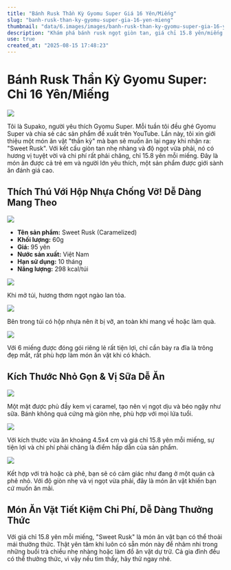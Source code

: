 ```yaml
---
title: "Bánh Rusk Thần Kỳ Gyomu Super Giá 16 Yên/Miếng"
slug: "banh-rusk-than-ky-gyomu-super-gia-16-yen-mieng"
thumbnail: "data/6.images/images/banh-rusk-than-ky-gyomu-super-gia-16-yen-mieng.webp"
description: "Khám phá bánh rusk ngọt giòn tan, giá chỉ 15.8 yên/miếng tại Gyomu Super, được lòng cả trẻ em và người lớn, món ăn vặt tiết kiệm chi phí."
use: true
created_at: "2025-08-15 17:48:23"
---
```


# Bánh Rusk Thần Kỳ Gyomu Super: Chỉ 16 Yên/Miếng

![](/images/title-1755010247955.webp)

Tôi là Supako, người yêu thích Gyomu Super. Mỗi tuần tôi đều ghé Gyomu Super và chia sẻ các sản phẩm đề xuất trên YouTube. Lần này, tôi xin giới thiệu một món ăn vặt "thần kỳ" mà bạn sẽ muốn ăn lại ngay khi nhận ra: "Sweet Rusk". Với kết cấu giòn tan nhẹ nhàng và độ ngọt vừa phải, nó có hương vị tuyệt vời và chi phí rất phải chăng, chỉ 15.8 yên mỗi miếng. Đây là món ăn được cả trẻ em và người lớn yêu thích, một sản phẩm được giới sành ăn đánh giá cao.

## Thích Thú Với Hộp Nhựa Chống Vỡ! Dễ Dàng Mang Theo

![](/images/image-1755011141050.webp)

*   **Tên sản phẩm:** Sweet Rusk (Caramelized)
*   **Khối lượng:** 60g
*   **Giá:** 95 yên
*   **Nước sản xuất:** Việt Nam
*   **Hạn sử dụng:** 10 tháng
*   **Năng lượng:** 298 kcal/túi

![](/images/image-1755011150235.webp)

Khi mở túi, hương thơm ngọt ngào lan tỏa.

![](/images/image-1755011158508.webp)

Bên trong túi có hộp nhựa nên ít bị vỡ, an toàn khi mang về hoặc làm quà.

![](/images/image-1755011164893.webp)

Với 6 miếng được đóng gói riêng lẻ rất tiện lợi, chỉ cần bày ra đĩa là trông đẹp mắt, rất phù hợp làm món ăn vặt khi có khách.

## Kích Thước Nhỏ Gọn & Vị Sữa Dễ Ăn

![](/images/image-1755011179726.webp)

Một mặt được phủ đầy kem vị caramel, tạo nên vị ngọt dịu và béo ngậy như sữa. Bánh không quá cứng mà giòn nhẹ, phù hợp với mọi lứa tuổi.

![](/images/image-1755011187515.webp)

Với kích thước vừa ăn khoảng 4.5x4 cm và giá chỉ 15.8 yên mỗi miếng, sự tiện lợi và chi phí phải chăng là điểm hấp dẫn của sản phẩm.

![](/images/image-1755011198686.webp)

Kết hợp với trà hoặc cà phê, bạn sẽ có cảm giác như đang ở một quán cà phê nhỏ. Với độ giòn nhẹ và vị ngọt vừa phải, đây là món ăn vặt khiến bạn cứ muốn ăn mãi.

## Món Ăn Vặt Tiết Kiệm Chi Phí, Dễ Dàng Thưởng Thức

Với giá chỉ 15.8 yên mỗi miếng, "Sweet Rusk" là món ăn vặt bạn có thể thoải mái thưởng thức. Thật yên tâm khi luôn có sẵn món này để nhâm nhi trong những buổi trà chiều nhẹ nhàng hoặc làm đồ ăn vặt dự trữ. Cả gia đình đều có thể thưởng thức, vì vậy nếu tìm thấy, hãy thử ngay nhé.